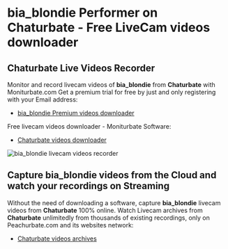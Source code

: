 # bia_blondie Performer on Chaturbate - Free LiveCam videos downloader

## Chaturbate Live Videos Recorder

Monitor and record livecam videos of **bia_blondie** from **Chaturbate** with Moniturbate.com
Get a premium trial for free by just and only registering with your Email address:
* [bia_blondie Premium videos downloader](https://moniturbate.com/request-demo-licence-key.html)

Free livecam videos downloader - Moniturbate Software:
* [Chaturbate videos downloader](https://moniturbate.com/moniturbate-download-software.html)

![bia_blondie livecam videos recorder](https://peachurnet.com/templates/moniturbate-software.png)


## Capture bia_blondie videos from the Cloud and watch your recordings on Streaming

Without the need of downloading a software, capture **bia_blondie** livecam videos from **Chaturbate** 100% online.
Watch Livecam archives from **Chaturbate** unlimitedly from thousands of existing recordings, only on Peachurbate.com and its websites network:
* [Chaturbate videos archives](https://peachurnet.com/)